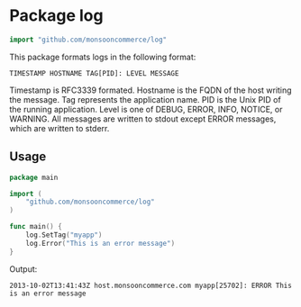 # Package log

```Go
import "github.com/monsooncommerce/log"
```

This package formats logs in the following format:

```
TIMESTAMP HOSTNAME TAG[PID]: LEVEL MESSAGE
```

Timestamp is RFC3339 formated. Hostname is the FQDN of the host writing the message.
Tag represents the application name. PID is the Unix PID of the running application.
Level is one of DEBUG, ERROR, INFO, NOTICE, or WARNING. All messages are written to
stdout except ERROR messages, which are written to stderr.

## Usage

```Go
package main

import (
    "github.com/monsooncommerce/log"
)

func main() {
    log.SetTag("myapp")
    log.Error("This is an error message")
}
```

Output:

```
2013-10-02T13:41:43Z host.monsooncommerce.com myapp[25702]: ERROR This is an error message
```
